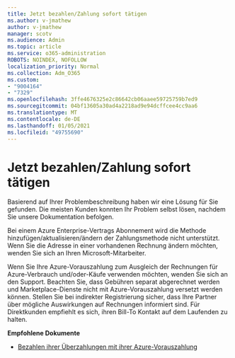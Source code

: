 ```yaml
---
title: Jetzt bezahlen/Zahlung sofort tätigen
ms.author: v-jmathew
author: v-jmathew
manager: scotv
ms.audience: Admin
ms.topic: article
ms.service: o365-administration
ROBOTS: NOINDEX, NOFOLLOW
localization_priority: Normal
ms.collection: Adm_O365
ms.custom:
- "9004164"
- "7329"
ms.openlocfilehash: 3ffe4676325e2c86642cb06aaee59725759b7ed9
ms.sourcegitcommit: 04bf13605a30ad4a2218ad9e94dcffcee4cc9aa6
ms.translationtype: MT
ms.contentlocale: de-DE
ms.lasthandoff: 01/05/2021
ms.locfileid: "49755690"
---
```

# <a name="paynowmake-payment-immediately"></a>Jetzt bezahlen/Zahlung sofort tätigen

Basierend auf Ihrer Problembeschreibung haben wir eine Lösung für Sie gefunden. Die meisten Kunden konnten Ihr Problem selbst lösen, nachdem Sie unsere Dokumentation befolgen.

Bei einem Azure Enterprise-Vertrags Abonnement wird die Methode hinzufügen/aktualisieren/ändern der Zahlungsmethode nicht unterstützt. Wenn Sie die Adresse in einer vorhandenen Rechnung ändern möchten, wenden Sie sich an Ihren Microsoft-Mitarbeiter.

Wenn Sie Ihre Azure-Vorauszahlung zum Ausgleich der Rechnungen für Azure-Verbrauch und/oder-Käufe verwenden möchten, wenden Sie sich an den Support. Beachten Sie, dass Gebühren separat abgerechnet werden und Marketplace-Dienste nicht mit Azure-Vorauszahlung versetzt werden können. Stellen Sie bei indirekter Registrierung sicher, dass Ihre Partner über mögliche Auswirkungen auf Rechnungen informiert sind. Für Direktkunden empfiehlt es sich, ihren Bill-To Kontakt auf dem Laufenden zu halten.

**Empfohlene Dokumente**

- [Bezahlen ihrer Überzahlungen mit ihrer Azure-Vorauszahlung](https://docs.microsoft.com/azure/cost-management-billing/manage/ea-portal-enrollment-invoices#pay-your-overage-with-your-azure-prepayment)

